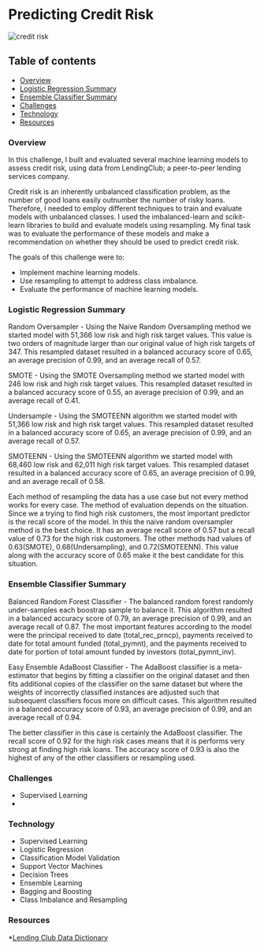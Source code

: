 # Predicting Credit Risk

![credit risk](https://upload.wikimedia.org/wikipedia/commons/thumb/4/4f/Credit-cards.jpg/330px-Credit-cards.jpg)


## Table of contents
* [Overview](#overview)
* [Logistic Regression Summary](#logistic-regression-summary)
* [Ensemble Classifier Summary](#ensemble-classifier-summary)
* [Challenges](#challenges)
* [Technology](#technology)
* [Resources](#resources)

### Overview
In this challenge, I built and evaluated several machine learning models to assess credit risk, using data from LendingClub; a peer-to-peer lending services company.

Credit risk is an inherently unbalanced classification problem, as the number of good loans easily outnumber the number of risky loans. Therefore, I needed to employ different techniques to train and evaluate models with unbalanced classes. I used the imbalanced-learn and scikit-learn libraries to build and evaluate models using resampling. My final task was to evaluate the performance of these models and make a recommendation on whether they should be used to predict credit risk.

The goals of this challenge were to:
* Implement machine learning models.
* Use resampling to attempt to address class imbalance.
* Evaluate the performance of machine learning models.


### Logistic Regression Summary

Random Oversampler - Using the Naive Random Oversampling method we started model with 51,366 low risk and high risk target values. This value is two orders of magnitude larger than our original value of high risk targets of 347. This resampled dataset resulted in a balanced accuracy score of 0.65, an average precision of 0.99, and an average recall of 0.57.

SMOTE - Using the SMOTE Oversampling method we started model with 246 low risk and high risk target values. This resampled dataset resulted in a balanced accuracy score of 0.55, an average precision of 0.99, and an average recall of 0.41.

Undersample - Using the SMOTEENN algorithm we started model with 51,366 low risk and high risk target values. This resampled dataset resulted in a balanced accuracy score of 0.65, an average precision of 0.99, and an average recall of 0.57.

SMOTEENN - Using the SMOTEENN algorithm we started model with 68,460 low risk and 62,011 high risk target values. This resampled dataset resulted in a balanced accuracy score of 0.65, an average precision of 0.99, and an average recall of 0.58.


Each method of resampling the data has a use case but not every method works for every case. The method of evaluation depends on the situation. Since we a trying to find high risk customers, the most important predictor is the recall score of the model. In this the naive random oversampler method is the best choice. It has an average recall score of 0.57 but a recall value of 0.73 for the high risk customers. The other methods had values of 0.63(SMOTE), 0.68(Undersampling), and 0.72(SMOTEENN). This value along with the accuracy score of 0.65 make it the best candidate for this situation.


### Ensemble Classifier Summary

Balanced Random Forest Classifier - The balanced random forest randomly under-samples each boostrap sample to balance it. This algorithm resulted in a balanced accuracy score of 0.79, an average precision of 0.99, and an average recall of 0.87. The most important features according to the model were the principal received to date (total_rec_prncp), payments received to date for total amount funded (total_pymnt), and the payments received to date for portion of total amount funded by investors (total_pymnt_inv).

Easy Ensemble AdaBoost Classifier - The AdaBoost classifier is a meta-estimator that begins by fitting a classifier on the original dataset and then fits additional copies of the classifier on the same dataset but where the weights of incorrectly classified instances are adjusted such that subsequent classifiers focus more on difficult cases. This algorithm resulted in a balanced accuracy score of 0.93, an average precision of 0.99, and an average recall of 0.94.

The better classifier in this case is certainly the AdaBoost classifier. The recall score of 0.92 for the high risk cases means that it is performs very strong at finding high risk loans. The accuracy score of 0.93 is also the highest of any of the other classifiers or resampling used.



### Challenges
* Supervised Learning
* 

### Technology
* Supervised Learning
* Logistic Regression
* Classification Model Validation
* Support Vector Machines
* Decision Trees
* Ensemble Learning
* Bagging and Boosting
* Class Imbalance and Resampling



### Resources
*[Lending Club Data Dictionary](https://resources.lendingclub.com/LCDataDictionary.xlsx)
